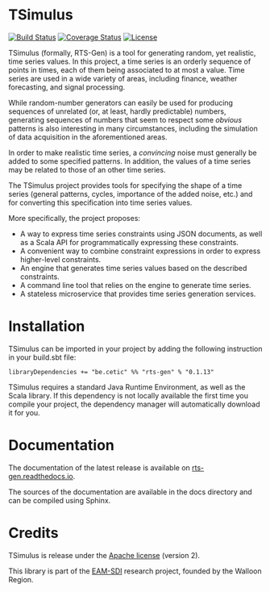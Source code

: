 # TSimulus

[![Build Status](https://travis-ci.org/cetic/TSimulus.svg?branch=master)](https://travis-ci.org/cetic/rts-gen) 
[![Coverage Status](https://coveralls.io/repos/github/cetic/TSimulus/badge.svg?branch=master)](https://coveralls.io/github/cetic/TSimulus?branch=master)
[![License](http://img.shields.io/:license-Apache%202-blue.svg)](http://www.apache.org/licenses/LICENSE-2.0.txt)


TSimulus (formally, RTS-Gen) is a tool for generating random, yet realistic, time series values. In this project, a time series is an orderly sequence of points in times, each of them being associated to at most a value. Time series are used in a wide variety of areas,
including finance, weather forecasting, and signal processing.

While random-number generators can easily be used for producing sequences of unrelated (or, at least, hardly predictable) numbers,
generating sequences of numbers that seem to respect some *obvious* patterns is also interesting in many circumstances,
including the simulation of data acquisition in the aforementioned areas.

In order to make realistic time series, a *convincing* noise must generally be added to some specified patterns.
In addition, the values of a time series may be related to those of an other time series.

The TSimulus project provides tools for specifying the shape of a time series (general patterns, cycles, importance of the added noise, etc.)
and for converting this specification into time series values.

More specifically, the project proposes:

- A way to express time series constraints using JSON documents, as well as a Scala API for programmatically expressing these constraints.
- A convenient way to combine constraint expressions in order to express higher-level constraints. 
- An engine that generates time series values based on the described constraints.
- A command line tool that relies on the engine to generate time series.
- A stateless microservice that provides time series generation services.   


# Installation

TSimulus can be imported in your project by adding the following instruction in your build.sbt file:

```
libraryDependencies += "be.cetic" %% "rts-gen" % "0.1.13"
```

TSimulus requires a standard Java Runtime Environment, as well as the Scala library. 
If this dependency is not locally available the first time you compile your project, the dependency manager will automatically download it for you.
 
# Documentation

The documentation of the latest release is available on [rts-gen.readthedocs.io](https://rts-gen.readthedocs.io).

The sources of the documentation are available in the docs directory and can be compiled using Sphinx.

# Credits

TSimulus is release under the [Apache license](http://www.apache.org/licenses/) (version 2). 

This library is part of the [EAM-SDI](https://www.cetic.be/EAM-SDI-2301) research project, founded by the Walloon Region.
